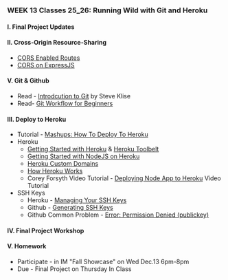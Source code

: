 ### WEEK 13 Classes 25_26: Running Wild with Git and Heroku

#### I. Final Project Updates

#### II. Cross-Origin Resource-Sharing
* [CORS Enabled Routes](http://enable-cors.org/server.html)
* [CORS on ExpressJS](http://enable-cors.org/server_expressjs.html)

#### V. Git & Github
* Read - [Introdcution to Git](http://sklise.com/2012/09/22/introduction-to-git/) by Steve Klise
* Read- [Git Workflow for Beginners](http://sklise.com/2012/10/07/git-workflow-beginner/)

#### III. Deploy to Heroku
* Tutorial - [Mashups: How To Deploy To Heroku](https://github.com/craigprotzel/Mashups/tree/master/_Help/How_To/Heroku_Node_Deploy)
* Heroku
	* [Getting Started with Heroku](https://devcenter.heroku.com/articles/quickstart) & [Heroku Toolbelt](https://toolbelt.heroku.com/)
	* [Getting Started with NodeJS on Heroku](https://devcenter.heroku.com/articles/getting-started-with-nodejs#introduction)
	* [Heroku Custom Domains](https://devcenter.heroku.com/articles/custom-domains)
	* [How Heroku Works](https://devcenter.heroku.com/articles/how-heroku-works)
	* Corey Forsyth Video Tutorial - [Deploying Node App to Heroku](https://vimeo.com/91210794) Video Tutorial
* SSH Keys
	* Heroku - [Managing Your SSH Keys](https://devcenter.heroku.com/articles/keys)
	* Github - [Generating SSH Keys](https://help.github.com/articles/generating-ssh-keys)
	* Github Common Problem - [Error: Permission Denied (publickey)](https://help.github.com/articles/error-permission-denied-publickey)

#### IV. Final Project Workshop

#### V. Homework
* Participate  - in IM "Fall Showcase" on Wed Dec.13 6pm-8pm
* Due - Final Project on Thursday In Class